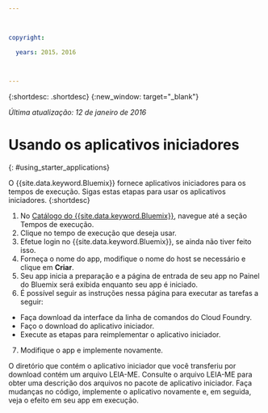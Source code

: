 ```yaml
---

 

copyright:

  years: 2015，2016

 

---
```


{:shortdesc: .shortdesc}
{:new_window: target="_blank"}

*Última atualização: 12 de janeiro de 2016*

# Usando os aplicativos iniciadores
{: #using_starter_applications}

O {{site.data.keyword.Bluemix}} fornece aplicativos iniciadores para os tempos de execução.
Sigas estas etapas para usar os aplicativos iniciadores.
{:shortdesc}

1. No [Catálogo do {{site.data.keyword.Bluemix}}](https://console.{DomainName}/catalog/), navegue até a seção Tempos de execução.
2. Clique no tempo de execução que deseja usar.
3. Efetue login no {{site.data.keyword.Bluemix}}, se ainda não tiver feito isso.
4. Forneça o nome do app, modifique o nome do host se necessário e clique em **Criar**.
5. Seu app inicia a preparação e a página de entrada de seu app no Painel do Bluemix será exibida enquanto seu app é iniciado.
6. É possível seguir as instruções nessa página para executar as tarefas a seguir:
  * Faça download da interface da linha de comandos do Cloud Foundry.
  * Faço o download do aplicativo iniciador.
  * Execute as etapas para reimplementar o aplicativo iniciador.
7. Modifique o app e implemente novamente.

O diretório que contém o aplicativo iniciador que você transferiu por download contém um arquivo LEIA-ME.  Consulte o arquivo LEIA-ME para obter uma descrição dos arquivos no pacote de aplicativo iniciador.  Faça mudanças no código, implemente o aplicativo novamente e, em seguida, veja o efeito em seu app em execução.  

